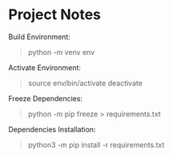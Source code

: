 # Project Notes

Build Environment:
> python -m venv env

Activate Environment:
> source env/bin/activate
> deactivate

Freeze Dependencies:
> python -m pip freeze > requirements.txt

Dependencies Installation:
> python3 -m pip install -r requirements.txt